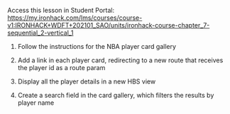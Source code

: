 Access this lesson in Student Portal: https://my.ironhack.com/lms/courses/course-v1:IRONHACK+WDFT+202101_SAO/units/ironhack-course-chapter_7-sequential_2-vertical_1

1. Follow the instructions for the NBA player card gallery

2. Add a link in each player card, redirecting to a new route that receives the player id as a route param

3. Display all the player details in a new HBS view

4. Create a search field in the card gallery, which filters the results by player name
